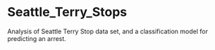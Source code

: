 # Seattle_Terry_Stops
Analysis of Seattle Terry Stop data set, and a classification model for predicting an arrest.
